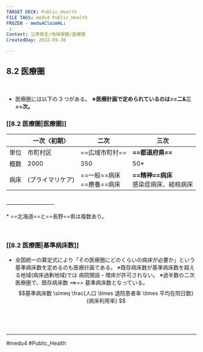 ```yaml
---
TARGET DECK: Public_Health
FILE TAGS: medu4 Public_Health
FROZEN - medu4ClozeHL:
 : 
Context: 公衆衛生/地域保健/医療圏
CreatedDay: 2022-09-30

---
```


## 8.2 医療圏

<br>

- 医療圏には以下の 3 つがある。
**※医療計画で定められているのは==二&三==次。**
### [[8.2 医療圏|医療圏]]
|      | 一次〈初期〉     | 二次                         | 三次                                     |
| ---- | ---------------- | ---------------------------- | ---------------------------------------- |
| 単位 | 市町村区         | ==広域市町村==               | **==都道府県==**                         | 
| 概数 | 2000             | 350                          | 50\*                                     |
| 病床 | (プライマリケア) | ==一般==病床<br>==療養==病床 | **==精神==病床**<br>感染症病床、結核病床 |
#### ＿＿＿＿＿＿＿＿＿
\* ==北海道==と==長野==県は複数あり。
<!--ID: 1664685324311-->



<br>

### [[8.2 医療圏|基準病床数]]
- 全国統一の算定式により「その医療圏にどのくらいの病床が必要か」という基準病床数を定めるのも医療計画である。
※既存病床数が基準病床数を超える地域(病床過剰地域)では 病院開設・増床が許可されない。
※過半数の二次医療圏で、既存病床数 ==\>== 基準病床数となっている。
$$基準病床数 \simeq \frac{人口 \times 退院患者率 \times 平均在院日数}{病床利用率} $$
<!--ID: 1664685324289-->




<br><br><br>

---
#medu4 #Public_Health
